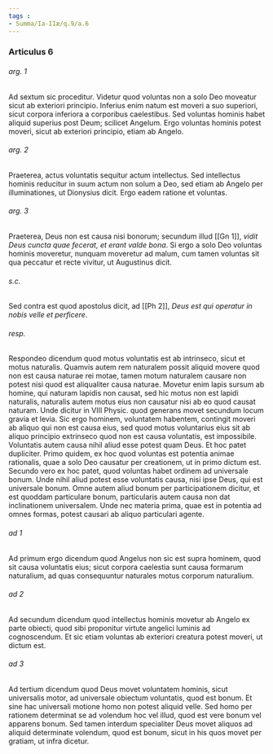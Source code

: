 ```yaml
---
tags : 
- Summa/Ia-IIæ/q.9/a.6
---
```


### Articulus 6

###### arg. 1
Ad sextum sic proceditur. Videtur quod voluntas non a solo Deo moveatur sicut ab exteriori principio. Inferius enim natum est moveri a suo superiori, sicut corpora inferiora a corporibus caelestibus. Sed voluntas hominis habet aliquid superius post Deum; scilicet Angelum. Ergo voluntas hominis potest moveri, sicut ab exteriori principio, etiam ab Angelo.

###### arg. 2
Praeterea, actus voluntatis sequitur actum intellectus. Sed intellectus hominis reducitur in suum actum non solum a Deo, sed etiam ab Angelo per illuminationes, ut Dionysius dicit. Ergo eadem ratione et voluntas.

###### arg. 3
Praeterea, Deus non est causa nisi bonorum; secundum illud [[Gn 1]], *vidit Deus cuncta quae fecerat, et erant valde bona*. Si ergo a solo Deo voluntas hominis moveretur, nunquam moveretur ad malum, cum tamen voluntas sit qua peccatur et recte vivitur, ut Augustinus dicit.

###### s.c.
Sed contra est quod apostolus dicit, ad [[Ph 2]], *Deus est qui operatur in nobis velle et perficere*.

###### resp.
Respondeo dicendum quod motus voluntatis est ab intrinseco, sicut et motus naturalis. Quamvis autem rem naturalem possit aliquid movere quod non est causa naturae rei motae, tamen motum naturalem causare non potest nisi quod est aliqualiter causa naturae. Movetur enim lapis sursum ab homine, qui naturam lapidis non causat, sed hic motus non est lapidi naturalis, naturalis autem motus eius non causatur nisi ab eo quod causat naturam. Unde dicitur in VIII Physic. quod generans movet secundum locum gravia et levia. Sic ergo hominem, voluntatem habentem, contingit moveri ab aliquo qui non est causa eius, sed quod motus voluntarius eius sit ab aliquo principio extrinseco quod non est causa voluntatis, est impossibile. Voluntatis autem causa nihil aliud esse potest quam Deus. Et hoc patet dupliciter. Primo quidem, ex hoc quod voluntas est potentia animae rationalis, quae a solo Deo causatur per creationem, ut in primo dictum est. Secundo vero ex hoc patet, quod voluntas habet ordinem ad universale bonum. Unde nihil aliud potest esse voluntatis causa, nisi ipse Deus, qui est universale bonum. Omne autem aliud bonum per participationem dicitur, et est quoddam particulare bonum, particularis autem causa non dat inclinationem universalem. Unde nec materia prima, quae est in potentia ad omnes formas, potest causari ab aliquo particulari agente.

###### ad 1
Ad primum ergo dicendum quod Angelus non sic est supra hominem, quod sit causa voluntatis eius; sicut corpora caelestia sunt causa formarum naturalium, ad quas consequuntur naturales motus corporum naturalium.

###### ad 2
Ad secundum dicendum quod intellectus hominis movetur ab Angelo ex parte obiecti, quod sibi proponitur virtute angelici luminis ad cognoscendum. Et sic etiam voluntas ab exteriori creatura potest moveri, ut dictum est.

###### ad 3
Ad tertium dicendum quod Deus movet voluntatem hominis, sicut universalis motor, ad universale obiectum voluntatis, quod est bonum. Et sine hac universali motione homo non potest aliquid velle. Sed homo per rationem determinat se ad volendum hoc vel illud, quod est vere bonum vel apparens bonum. Sed tamen interdum specialiter Deus movet aliquos ad aliquid determinate volendum, quod est bonum, sicut in his quos movet per gratiam, ut infra dicetur.

